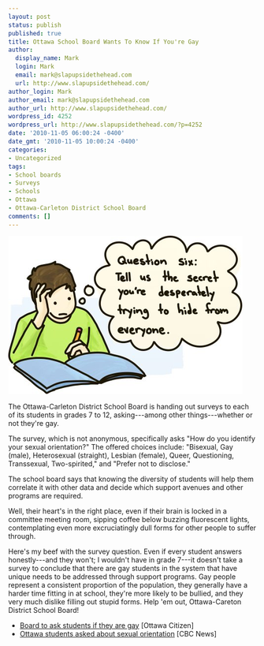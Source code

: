 ```yaml
---
layout: post
status: publish
published: true
title: Ottawa School Board Wants To Know If You're Gay
author:
  display_name: Mark
  login: Mark
  email: mark@slapupsidethehead.com
  url: http://www.slapupsidethehead.com/
author_login: Mark
author_email: mark@slapupsidethehead.com
author_url: http://www.slapupsidethehead.com/
wordpress_id: 4252
wordpress_url: http://www.slapupsidethehead.com/?p=4252
date: '2010-11-05 06:00:24 -0400'
date_gmt: '2010-11-05 10:00:24 -0400'
categories:
- Uncategorized
tags:
- School boards
- Surveys
- Schools
- Ottawa
- Ottawa-Carleton District School Board
comments: []
---
```

![Question six: Tell us the secret you're desperately trying to hide from everyone.](/wp-content/media/2010/11/secret-question.jpg "Because we totally can't look up statistics ourselves.")

The Ottawa-Carleton District School Board is handing out surveys to each of its students in grades 7 to 12, asking---among other things---whether or not they're gay.

The survey, which is not anonymous, specifically asks "How do you identify your sexual orientation?" The offered choices include: "Bisexual, Gay (male), Heterosexual (straight), Lesbian (female), Queer, Questioning, Transsexual, Two-spirited," and "Prefer not to disclose."

The school board says that knowing the diversity of students will help them correlate it with other data and decide which support avenues and other programs are required.

Well, their heart's in the right place, even if their brain is locked in a committee meeting room, sipping coffee below buzzing fluorescent lights, contemplating even more excruciatingly dull forms for other people to suffer through.

Here's my beef with the survey question. Even if every student answers honestly---and they won't; I wouldn't have in grade 7---it doesn't take a survey to conclude that there are gay students in the system that have unique needs to be addressed through support programs. Gay people represent a consistent proportion of the population, they generally have a harder time fitting in at school, they're more likely to be bullied, and they very much dislike filling out stupid forms. Help 'em out, Ottawa-Careton District School Board!

- [Board to ask students if they are gay](http://www.ottawacitizen.com/life/Board+students+they/3774046/story.html) [Ottawa Citizen]
- [Ottawa students asked about sexual orientation](http://www.cbc.ca/health/story/2010/11/04/ottawa-carleton-school-survey-sexual-orientation.html) [CBC News]
